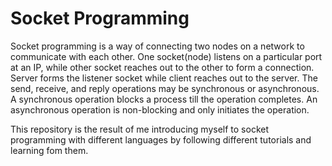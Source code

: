 # Socket Programming

Socket programming is a way of connecting two nodes on a network to communicate with each other. One socket(node) listens on a particular port at an IP, while other socket reaches out to the other to form a connection. Server forms the listener socket while client reaches out to the server. The send, receive, and reply operations may be synchronous or asynchronous. A synchronous operation blocks a process till the operation completes. An asynchronous operation is non-blocking and only initiates the operation.

This repository is the result of me introducing myself to socket programming with different languages by following different tutorials and learning fom them.